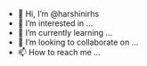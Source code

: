 - 👋 Hi, I’m @harshinirhs
- 👀 I’m interested in ...
- 🌱 I’m currently learning ...
- 💞️ I’m looking to collaborate on ...
- 📫 How to reach me ...

<!---
harshinirhs/harshinirhs is a ✨ special ✨ repository because its `README.md` (this file) appears on your GitHub profile.
You can click the Preview link to take a look at your changes.
--->
